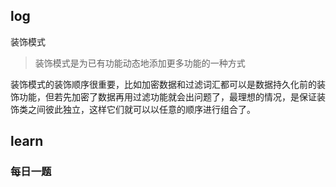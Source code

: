 ## log

装饰模式

> 装饰模式是为已有功能动态地添加更多功能的一种方式

装饰模式的装饰顺序很重要，比如加密数据和过滤词汇都可以是数据持久化前的装饰功能，但若先加密了数据再用过滤功能就会出问题了，最理想的情况，是保证装饰类之间彼此独立，这样它们就可以以任意的顺序进行组合了。

## learn

### 每日一题



